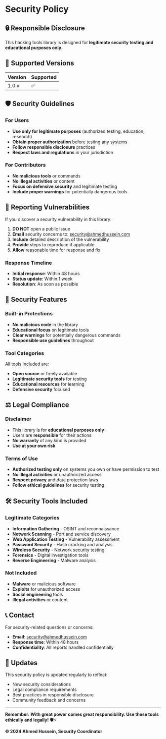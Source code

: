 # Security Policy

## 🔒 Responsible Disclosure

This hacking tools library is designed for **legitimate security testing and educational purposes only**.

## 🚨 Supported Versions

| Version | Supported          |
| ------- | ------------------ |
| 1.0.x   | :white_check_mark: |

## 🛡️ Security Guidelines

### For Users
- **Use only for legitimate purposes** (authorized testing, education, research)
- **Obtain proper authorization** before testing any systems
- **Follow responsible disclosure** practices
- **Respect laws and regulations** in your jurisdiction

### For Contributors
- **No malicious tools** or commands
- **No illegal activities** or content
- **Focus on defensive security** and legitimate testing
- **Include proper warnings** for potentially dangerous tools

## 🚨 Reporting Vulnerabilities

If you discover a security vulnerability in this library:

1. **DO NOT** open a public issue
2. **Email** security concerns to: security@ahmedhussein.com
3. **Include** detailed description of the vulnerability
4. **Provide** steps to reproduce if applicable
5. **Allow** reasonable time for response and fix

### Response Timeline
- **Initial response**: Within 48 hours
- **Status update**: Within 1 week
- **Resolution**: As soon as possible

## 🔐 Security Features

### Built-in Protections
- **No malicious code** in the library
- **Educational focus** on legitimate tools
- **Clear warnings** for potentially dangerous commands
- **Responsible use guidelines** throughout

### Tool Categories
All tools included are:
- **Open source** or freely available
- **Legitimate security tools** for testing
- **Educational resources** for learning
- **Defensive security** focused

## ⚖️ Legal Compliance

### Disclaimer
- This library is for **educational purposes only**
- Users are **responsible** for their actions
- **No warranty** of any kind is provided
- **Use at your own risk**

### Terms of Use
- **Authorized testing only** on systems you own or have permission to test
- **No illegal activities** or unauthorized access
- **Respect privacy** and data protection laws
- **Follow ethical guidelines** for security testing

## 🛠️ Security Tools Included

### Legitimate Categories
- **Information Gathering** - OSINT and reconnaissance
- **Network Scanning** - Port and service discovery
- **Web Application Testing** - Vulnerability assessment
- **Password Security** - Hash cracking and analysis
- **Wireless Security** - Network security testing
- **Forensics** - Digital investigation tools
- **Reverse Engineering** - Malware analysis

### Not Included
- **Malware** or malicious software
- **Exploits** for unauthorized access
- **Social engineering** tools
- **Illegal activities** or content

## 📞 Contact

For security-related questions or concerns:
- **Email**: security@ahmedhussein.com
- **Response time**: Within 48 hours
- **Confidentiality**: All reports handled confidentially

## 🔄 Updates

This security policy is updated regularly to reflect:
- New security considerations
- Legal compliance requirements
- Best practices in responsible disclosure
- Community feedback and concerns

---

**Remember: With great power comes great responsibility. Use these tools ethically and legally!** 🛡️⚡

**© 2024 Ahmed Hussein, Security Coordinator**
